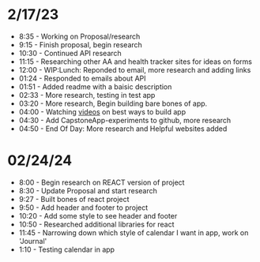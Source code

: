 # 2/17/23

* 8:35 - Working on Proposal/research 
* 9:15 - Finish proposal, begin research
* 10:30 - Continued API research
* 11:15 - Researching other AA and health tracker sites for ideas on forms
* 12:00 - WIP:Lunch: Reponded to email, more research and adding links
* 01:24 - Responded to emails about API
* 01:51 - Added readme with a baisic description
* 02:33 - More research, testing in test app
* 03:20 - More research, Begin building bare bones of app.
* 04:00 - Watching [videos](https://www.youtube.com/watch?v=ngfYZ0U-emg) on best ways to build app
* 04:30 - Add CapstoneApp-experiments to github, more research
* 04:50 - End Of Day: More research and Helpful websites added

#
# 02/24/24

* 8:00 - Begin research on REACT version of project
* 8:30 - Update Proposal and start research
* 9:27 - Built bones of react project
* 9:50 - Add header and footer to project
* 10:20 - Add some style to see header and footer
* 10:50 - Researched additional libraries for react
* 11:45 - Narrowing down which style of calendar I want in app, work on 'Journal' 
* 1:10 - Testing calendar in app